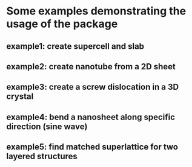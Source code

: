 # Some examples demonstrating the usage of the package

## example1: create supercell and slab

## example2: create nanotube from a 2D sheet

## example3: create a screw dislocation in a 3D crystal

## example4: bend a nanosheet along specific direction (sine wave)

## example5: find matched superlattice for two layered structures
